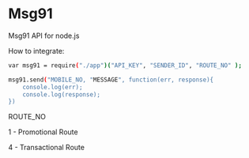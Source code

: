 # Msg91
Msg91 API for node.js

How to integrate:

```sh
var msg91 = require("./app")("API_KEY", "SENDER_ID", "ROUTE_NO" );

msg91.send("MOBILE_NO, "MESSAGE", function(err, response){
    console.log(err);
    console.log(response);
})
```


ROUTE_NO

1 - Promotional Route

4 - Transactional Route


